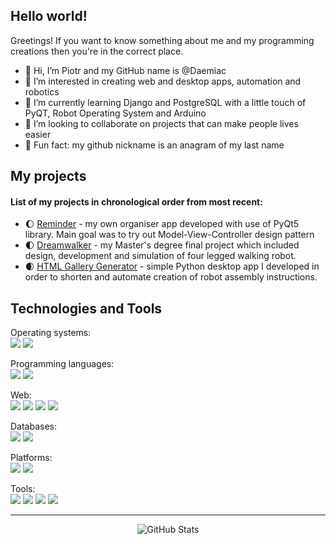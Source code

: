 ## Hello world!

Greetings! If you want to know something about me and my programming creations then you're in the correct place.

- 👋 Hi, I’m Piotr and my GitHub name is @Daemiac
- 👀 I’m interested in creating web and desktop apps, automation and robotics
- 🌱 I’m currently learning Django and PostgreSQL with a little touch of PyQT, Robot Operating System and Arduino
- 💞️ I’m looking to collaborate on projects that can make people lives easier
- 🌟 Fun fact: my github nickname is an anagram of my last name

## My projects
<h4>List of my projects in chronological order from most recent:</h4>

- 🌔 [Reminder] - my own organiser app developed with use of PyQt5 library. Main goal was to try out Model-View-Controller design pattern
- 🌓 [Dreamwalker] - my Master's degree final project which included design, development and simulation of four legged walking robot.
- 🌒 [HTML Gallery Generator] - simple Python desktop app I developed in order to shorten and automate creation of robot assembly instructions.

## Technologies and Tools
Operating systems:  
![](https://img.shields.io/badge/-Windows-informational?style=flat-square&logo=Windows&logoColor=white&color=0078D6)
![](https://img.shields.io/badge/-Ubuntu-informational?style=flat-square&logo=ubuntu&logoColor=white&color=E95420)

Programming languages:  
![](https://img.shields.io/badge/-Python-informational?style=flat-square&logo=Python&logoColor=white&color=3776AB)
![](https://img.shields.io/badge/-C++-informational?style=flat-square&logo=c%2B%2B&logoColor=white&color=00599C)

Web:<br>
![](https://img.shields.io/badge/-Django-informational?style=flat-square&logo=django&logoColor=white&color=092E20)
![](https://img.shields.io/badge/-HTML5-informational?style=flat-square&logo=html5&logoColor=white&color=E34F26)
![](https://img.shields.io/badge/-CSS-informational?style=flat-square&logo=css3&logoColor=white&color=1572B6)
![](https://img.shields.io/badge/-Bootstrap-informational?style=flat-square&logo=bootstrap&logoColor=white&color=7952B3)

Databases:<br>
![](https://img.shields.io/badge/-SQLite-informational?style=flat-square&logo=sqlite&logoColor=white&color=003B57)
![](https://img.shields.io/badge/-PostgreSQL-informational?style=flat-square&logo=postgresql&logoColor=white&color=336791)

Platforms:<br>
![](https://img.shields.io/badge/-Arduino-informational?style=flat-square&logo=arduino&logoColor=white&color=00979D)
![](https://img.shields.io/badge/-ROS-informational?style=flat-square&logo=ros&logoColor=white&color=22314E)

Tools:<br>
![](https://img.shields.io/badge/-Git-informational?style=flat-square&logo=git&logoColor=white&color=F05032)
![](https://img.shields.io/badge/-GitHub-informational?style=flat-square&logo=github&logoColor=white&color=181717)
![](https://img.shields.io/badge/-Pycharm-informational?style=flat-square&logo=pycharm&logoColor=white&color=000000)
![](https://img.shields.io/badge/-Atom-informational?style=flat-square&logo=atom&logoColor=white&color=66595C)

---

<p align="center">
    <img alt = "GitHub Stats" src="https://github-readme-stats.vercel.app/api?username=Daemiac&count_private=true&show_icons=true?&theme=tokyonight&hide=issues&icon_color=000000&hide_border=true&title_color=5391FE&text_color=555">
</p>

[Reminder]:https://github.com/Daemiac/Reminder
[Dreamwalker]:https://github.com/Daemiac/Dreamwalker
[HTML Gallery Generator]:https://github.com/Daemiac/HTML_Gallery_Generator
<!---
Daemiac/Daemiac is a ✨ special ✨ repository because its `README.md` (this file) appears on your GitHub profile.
You can click the Preview link to take a look at your changes.
--->
